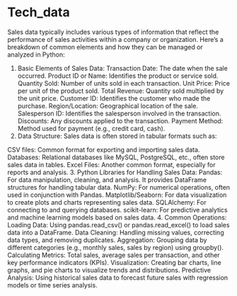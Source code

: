 # Tech_data
Sales data typically includes various types of information that reflect the performance of sales activities within a company or organization. Here’s a breakdown of common elements and how they can be managed or analyzed in Python:

1. Basic Elements of Sales Data:
Transaction Date: The date when the sale occurred.
Product ID or Name: Identifies the product or service sold.
Quantity Sold: Number of units sold in each transaction.
Unit Price: Price per unit of the product sold.
Total Revenue: Quantity sold multiplied by the unit price.
Customer ID: Identifies the customer who made the purchase.
Region/Location: Geographical location of the sale.
Salesperson ID: Identifies the salesperson involved in the transaction.
Discounts: Any discounts applied to the transaction.
Payment Method: Method used for payment (e.g., credit card, cash).
2. Data Structure:
Sales data is often stored in tabular formats such as:

CSV files: Common format for exporting and importing sales data.
Databases: Relational databases like MySQL, PostgreSQL, etc., often store sales data in tables.
Excel Files: Another common format, especially for reports and analysis.
3. Python Libraries for Handling Sales Data:
Pandas: For data manipulation, cleaning, and analysis. It provides DataFrame structures for handling tabular data.
NumPy: For numerical operations, often used in conjunction with Pandas.
Matplotlib/Seaborn: For data visualization to create plots and charts representing sales data.
SQLAlchemy: For connecting to and querying databases.
scikit-learn: For predictive analytics and machine learning models based on sales data.
4. Common Operations:
Loading Data: Using pandas.read_csv() or pandas.read_excel() to load sales data into a DataFrame.
Data Cleaning: Handling missing values, correcting data types, and removing duplicates.
Aggregation: Grouping data by different categories (e.g., monthly sales, sales by region) using groupby().
Calculating Metrics: Total sales, average sales per transaction, and other key performance indicators (KPIs).
Visualization: Creating bar charts, line graphs, and pie charts to visualize trends and distributions.
Predictive Analysis: Using historical sales data to forecast future sales with regression models or time series analysis.
